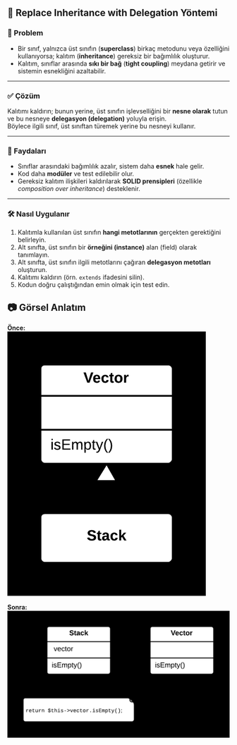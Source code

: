 ## 🔄 Replace Inheritance with Delegation Yöntemi

### 🐞 Problem

- Bir sınıf, yalnızca üst sınıfın (**superclass**) birkaç metodunu veya özelliğini kullanıyorsa; kalıtım (**inheritance**) gereksiz bir bağımlılık oluşturur.
- Kalıtım, sınıflar arasında **sıkı bir bağ** (**tight coupling**) meydana getirir ve sistemin esnekliğini azaltabilir.

---

### ✅ Çözüm

Kalıtımı kaldırın; bunun yerine, üst sınıfın işlevselliğini bir **nesne olarak** tutun  
ve bu nesneye **delegasyon (delegation)** yoluyla erişin.  
Böylece ilgili sınıf, üst sınıftan türemek yerine bu nesneyi kullanır.

---

### 🌱 Faydaları

- Sınıflar arasındaki bağımlılık azalır, sistem daha **esnek** hale gelir.
- Kod daha **modüler** ve test edilebilir olur.
- Gereksiz kalıtım ilişkileri kaldırılarak **SOLID prensipleri** (özellikle *composition over inheritance*) desteklenir.

---

### 🛠️ Nasıl Uygulanır

1. Kalıtımla kullanılan üst sınıfın **hangi metotlarının** gerçekten gerektiğini belirleyin.
2. Alt sınıfta, üst sınıfın bir **örneğini (instance)** alan (field) olarak tanımlayın.
3. Alt sınıfta, üst sınıfın ilgili metotlarını çağıran **delegasyon metotları** oluşturun.
4. Kalıtımı kaldırın (örn. `extends` ifadesini silin).
5. Kodun doğru çalıştığından emin olmak için test edin.



## 📷 Görsel Anlatım

**Önce:**  
![Önceki hali](before.png)

**Sonra:**  
![Sonraki hali](after.png)